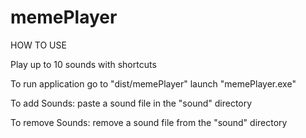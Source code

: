 # memePlayer

HOW TO USE

Play up to 10 sounds with shortcuts

To run application
    go to "dist/memePlayer"
    launch "memePlayer.exe"

To add Sounds:
    paste a sound file in the "sound" directory

To remove Sounds:
    remove a sound file from the "sound" directory
